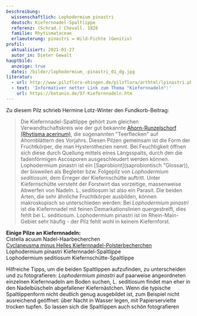 ```yaml
---
beschreibung:
  wissenschaftlich: Lophodermium pinastri
  deutsch: Kiefernnadel-Spaltlippe
  referenz: (Schrad.) Chevall. 1826
  familie: Rhytismataceae
  erlaeuterung: pinastri = Wild-Fichte (Genitiv)
profil:
  aktualisiert: 2021-01-27
  autor_in: Dieter Gewalt
hauptbild:
  anzeige: true
  datei: /bilder/lophodermium_-pinastri_01_dg.jpg
literatur:
  - url: http://www.pilzflora-ehingen.de/pilzflora/arthtml/lpinastri.php
  - text: 'Informativer netter Link zum Thema "Kiefernnadeln":'
    url: https://botanio.de/97-Kiefernnadeln.htm
---
```

Zu diesem Pilz schrieb Hermine Lotz-Winter den Fundkorb-Beitrag:

> Die Kiefernnadel-Spaltlippe gehört zum gleichen Verwandtschaftskreis wie der gut bekannte [Ahorn-Runzelschorf (Rhytisma acerinum)](/pilze/rhytisma-acerinum-ahorn-runzelschorf), die sogenannten "Teerflecken" auf Ahornblättern des Vorjahrs. Diesen Pilzen gemeinsam ist die Form der Fruchtkörper, die man Hysterothezien nennt. Bei Feuchtigkeit öffnen sich diese durch Quellung mittels eines Längsspalts, durch den die fadenförmigen Ascosporen ausgeschleudert werden können. Lophodermium pinastri ist ein [Saprobiont](saprobiontisch "Glossar)), der bisweilen als Begleiter bzw. Folgepilz von *Lophodermium seditiosum*, dem Erreger der Kiefernschütte auftritt. Unter Kiefernschütte versteht der Forstwirt das vorzeitige, massenweise Abwerfen von Nadeln. L. seditiosum ist also ein Parasit. Die beiden Arten, die sehr ähnliche Fruchtkörper ausbilden, können makroskopisch so unterschieden werden: Bei *Lophodermium pinastri* ist die Kiefernnadel mit feinen Demarkationslinien quergestreift, dies fehlt bei L. seditiosum. Lophodermium pinastri ist im Rhein-Main-Gebiet sehr häufig - der Pilz fehlt wohl in keinem Kiefernforst. 

**Einige Pilze an Kiefernnadeln:**\
Cistella acuum   Nadel-Haarbecherchen\
[Cyclaneusma minus   Helles Kiefernnadel-Polsterbecherchen](<Cyclaneusma minus   Helles Kiefernnadel-Polsterbecherchen>)\
Lophodermium pinastri	Kiefernnadel-Spaltlippe\
Lophodermium seditiosum   Kiefernschütte-Spaltlippe

Hilfreiche Tipps, um die beiden Spaltlippen aufzufinden, zu unterscheiden und zu fotografieren: *Lophodermium pinastri* auf paarweise angeordneten einzelnen Kiefernnadeln am Boden suchen, L. seditiosum findet man eher in den Nadelbüscheln abgefallener Kiefernästchen. Wenn die typische Spaltlippenform nicht deutlich genug ausgebildet ist, zum Beispiel nicht ausreichend geöffnet: über Nacht in Wasser legen, mit Papierserviette trocken tupfen. So lassen sich die Spaltlippen auch schön fotografieren